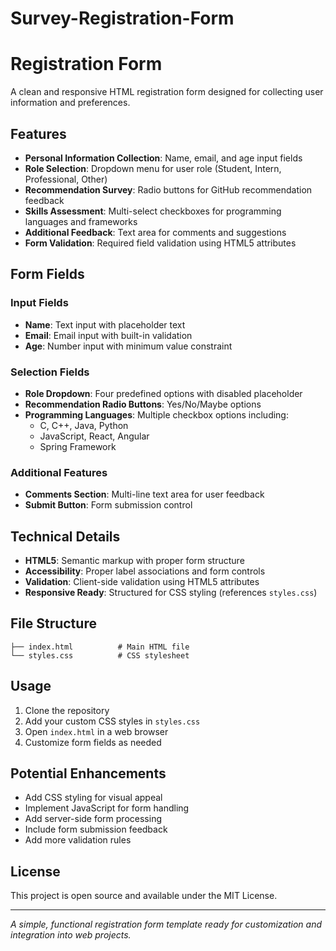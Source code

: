 # Survey-Registration-Form
# Registration Form

A clean and responsive HTML registration form designed for collecting user information and preferences.

## Features

- **Personal Information Collection**: Name, email, and age input fields
- **Role Selection**: Dropdown menu for user role (Student, Intern, Professional, Other)
- **Recommendation Survey**: Radio buttons for GitHub recommendation feedback
- **Skills Assessment**: Multi-select checkboxes for programming languages and frameworks
- **Additional Feedback**: Text area for comments and suggestions
- **Form Validation**: Required field validation using HTML5 attributes

## Form Fields

### Input Fields
- **Name**: Text input with placeholder text
- **Email**: Email input with built-in validation
- **Age**: Number input with minimum value constraint

### Selection Fields
- **Role Dropdown**: Four predefined options with disabled placeholder
- **Recommendation Radio Buttons**: Yes/No/Maybe options
- **Programming Languages**: Multiple checkbox options including:
  - C, C++, Java, Python
  - JavaScript, React, Angular
  - Spring Framework

### Additional Features
- **Comments Section**: Multi-line text area for user feedback
- **Submit Button**: Form submission control

## Technical Details

- **HTML5**: Semantic markup with proper form structure
- **Accessibility**: Proper label associations and form controls
- **Validation**: Client-side validation using HTML5 attributes
- **Responsive Ready**: Structured for CSS styling (references `styles.css`)

## File Structure

```
├── index.html          # Main HTML file
└── styles.css          # CSS stylesheet 
```

## Usage

1. Clone the repository
2. Add your custom CSS styles in `styles.css`
3. Open `index.html` in a web browser
4. Customize form fields as needed

## Potential Enhancements

- Add CSS styling for visual appeal
- Implement JavaScript for form handling
- Add server-side form processing
- Include form submission feedback
- Add more validation rules

## License

This project is open source and available under the MIT License.

---

*A simple, functional registration form template ready for customization and integration into web projects.*
